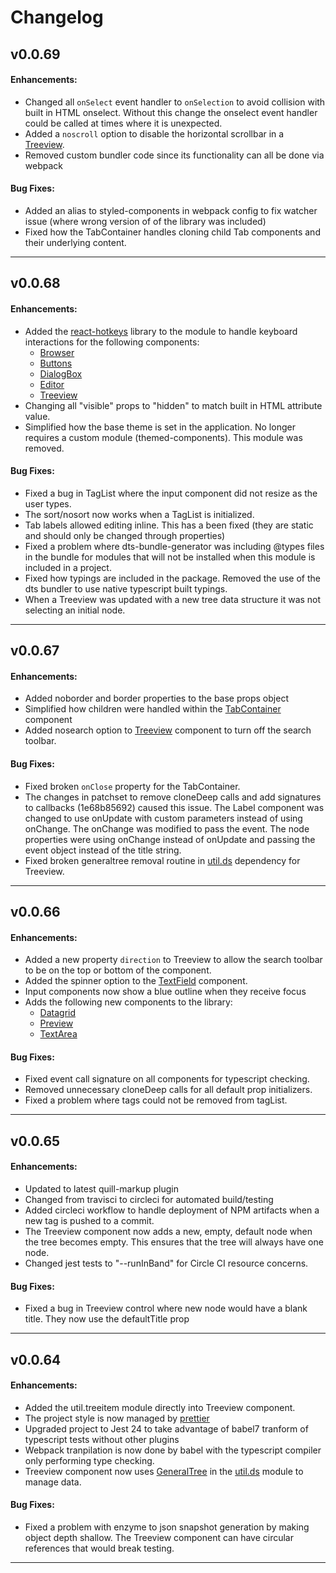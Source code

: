 # Changelog

## v0.0.69
#### Enhancements:

- Changed all `onSelect` event handler to `onSelection` to avoid collision with built in HTML onselect.  Without this change the onselect event handler could be called at times where it is unexpected.
- Added a `noscroll` option to disable the horizontal scrollbar in a [Treeview](https://github.com/jmquigley/gadgets/blob/master/docs/lib/treeview/Treeview.md).
- Removed custom bundler code since its functionality can all be done via webpack

#### Bug Fixes:

- Added an alias to styled-components in webpack config to fix watcher issue (where wrong version of of the library was included)
- Fixed how the TabContainer handles cloning child Tab components and their underlying content.

---

## v0.0.68
#### Enhancements:

- Added the [react-hotkeys](https://github.com/greena13/react-hotkeys) library to the module to handle keyboard interactions for the following components:
  - [Browser](https://github.com/jmquigley/gadgets/blob/master/docs/lib/browser/Browser.md)
  - [Buttons](https://github.com/jmquigley/gadgets/blob/master/docs/lib/button/Button.md)
  - [DialogBox](https://github.com/jmquigley/gadgets/blob/master/docs/lib/dialogBox/DialogBox.md)
  - [Editor](https://github.com/jmquigley/gadgets/blob/master/docs/lib/editor/Editor.md)
  - [Treeview](https://github.com/jmquigley/gadgets/blob/master/docs/lib/treeview/Treeview.md)
- Changing all "visible" props to "hidden" to match built in HTML attribute value.
- Simplified how the base theme is set in the application.  No longer requires a custom module (themed-components).  This module was removed.

#### Bug Fixes:

- Fixed a bug in TagList where the input component did not resize as the user types.
- The sort/nosort now works when a TagList is initialized.
- Tab labels allowed editing inline.  This has a been fixed (they are static and should only be changed through properties)
- Fixed a problem where dts-bundle-generator was including @types files in the bundle for modules that will not be installed when this module is included in a project.
- Fixed how typings are included in the package.  Removed the use of the dts bundler to use native typescript built typings.
- When a Treeview was updated with a new tree data structure it was not selecting an initial node.

---

## v0.0.67
#### Enhancements:

- Added noborder and border properties to the base props object
- Simplified how children were handled within the [TabContainer](https://github.com/jmquigley/gadgets/blob/master/docs/lib/tabs/TabContainer.md) component
- Added nosearch option to [Treeview](https://github.com/jmquigley/gadgets/blob/master/docs/lib/treeview/Treeview.md) component to turn off the search toolbar.

#### Bug Fixes:

- Fixed broken `onClose` property for the TabContainer.
- The changes in patchset to remove cloneDeep calls and add signatures to callbacks (1e68b85692) caused this issue.  The Label component was changed to use onUpdate with custom parameters instead of using onChange.  The onChange was modified to pass the event.  The node properties were using onChange instead of onUpdate and passing the event object instead of the title string.
- Fixed broken generaltree removal routine in [util.ds](https://github.com/jmquigley/util.ds) dependency for Treeview.

---

## v0.0.66
#### Enhancements:

- Added a new property `direction` to Treeview to allow the search toolbar to be on the top or bottom of the component.
- Added the spinner option to the [TextField](https://github.com/jmquigley/gadgets/blob/master/docs/lib/textField/TextField.md) component.
- Input components now show a blue outline when they receive focus
- Adds the following new components to the library:
  - [Datagrid](https://github.com/jmquigley/gadgets/blob/master/docs/lib/datagrid/Datagrid.md)
  - [Preview](https://github.com/jmquigley/gadgets/blob/master/docs/lib/preview/Preview.md)
  - [TextArea](https://github.com/jmquigley/gadgets/blob/master/docs/lib/textArea/TextArea.md)

#### Bug Fixes:

- Fixed event call signature on all components for typescript checking.
- Removed unnecessary cloneDeep calls for all default prop initializers.
- Fixed a problem where tags could not be removed from tagList.

---

## v0.0.65
#### Enhancements:

- Updated to latest quill-markup plugin
- Changed from travisci to circleci for automated build/testing
- Added circleci workflow to handle deployment of NPM artifacts when a new tag is pushed to a commit.
- The Treeview component now adds a new, empty, default node when the tree becomes empty.  This ensures that the tree will always have one node.
- Changed jest tests to "--runInBand" for Circle CI resource concerns.

#### Bug Fixes:

- Fixed a bug in Treeview control where new node would have a blank title.  They now use the defaultTitle prop

---

## v0.0.64
#### Enhancements:

- Added the util.treeitem module directly into Treeview component.
- The project style is now managed by [prettier](https://prettier.io/)
- Upgraded project to Jest 24 to take advantage of babel7 tranform of typescript tests without other plugins
- Webpack tranpilation is now done by babel with the typescript compiler only performing type checking.
- Treeview component now uses [GeneralTree](https://github.com/jmquigley/util.ds/blob/master/docs/lib/generaltree.md) in the [util.ds](https://github.com/jmquigley/util.ds) module to manage data.

#### Bug Fixes:

- Fixed a problem with enzyme to json snapshot generation by making object depth shallow.  The Treeview component can have circular references that would break testing.

---
